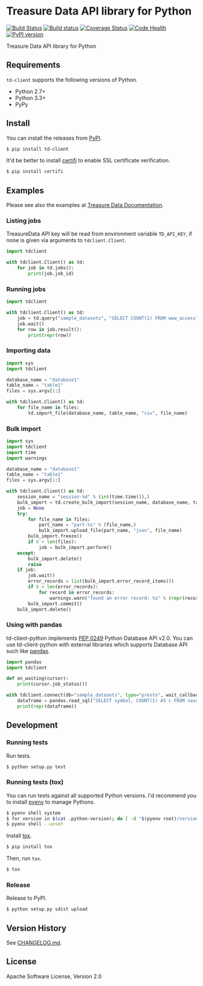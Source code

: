 # Treasure Data API library for Python

[![Build Status](https://travis-ci.org/treasure-data/td-client-python.svg)](https://travis-ci.org/treasure-data/td-client-python)
[![Build status](https://ci.appveyor.com/api/projects/status/eol91l1ag50xee9m/branch/master?svg=true)](https://ci.appveyor.com/project/nahi/td-client-python/branch/master)
[![Coverage Status](https://coveralls.io/repos/treasure-data/td-client-python/badge.svg)](https://coveralls.io/r/treasure-data/td-client-python)
[![Code Health](https://landscape.io/github/treasure-data/td-client-python/master/landscape.svg?style=flat)](https://landscape.io/github/treasure-data/td-client-python/master)
[![PyPI version](https://badge.fury.io/py/td-client.svg)](http://badge.fury.io/py/td-client)

Treasure Data API library for Python

## Requirements

`td-client` supports the following versions of Python.

* Python 2.7+
* Python 3.3+
* PyPy

## Install

You can install the releases from [PyPI](https://pypi.python.org/).

```sh
$ pip install td-client
```

It'd be better to install [certifi](https://pypi.python.org/pypi/certifi) to enable SSL certificate verification.

```sh
$ pip install certifi
```

## Examples

Please see also the examples at [Treasure Data Documentation](http://docs.treasuredata.com/articles/rest-api-python-client).

### Listing jobs

TreasureData API key will be read from environment variable `TD_API_KEY`, if none is given via arguments to `tdclient.Client`.

```python
import tdclient

with tdclient.Client() as td:
    for job in td.jobs():
        print(job.job_id)
```

### Running jobs

```python
import tdclient

with tdclient.Client() as td:
    job = td.query("sample_datasets", "SELECT COUNT(1) FROM www_access", type="hive")
    job.wait()
    for row in job.result():
        print(repr(row))
```

### Importing data

```python
import sys
import tdclient

database_name = "database1"
table_name = "table1"
files = sys.argv[1:]

with tdclient.Client() as td:
    for file_name in files:
        td.import_file(database_name, table_name, "csv", file_name)
```

### Bulk import

```python
import sys
import tdclient
import time
import warnings

database_name = "database1"
table_name = "table1"
files = sys.argv[1:]

with tdclient.Client() as td:
    session_name = "session-%d" % (int(time.time()),)
    bulk_import = td.create_bulk_import(session_name, database_name, table_name)
    job = None
    try:
        for file_name in files:
            part_name = "part-%s" % (file_name,)
            bulk_import.upload_file(part_name, "json", file_name)
        bulk_import.freeze()
        if 0 < len(files):
            job = bulk_import.perform()
    except:
        bulk_import.delete()
        raise
    if job:
        job.wait()
        error_records = list(bulk_import.error_record_items())
        if 0 < len(error_records):
            for record in error_records:
                warnings.warn("found an error record: %s" % (repr(record),))
        bulk_import.commit()
    bulk_import.delete()
```

### Using with pandas

td-client-python implements [PEP 0249](https://www.python.org/dev/peps/pep-0249/) Python Database API v2.0.
You can use td-client-python with external libraries which supports Database API such like [pandas](http://pandas.pydata.org/).

```python
import pandas
import tdclient

def on_waiting(cursor):
    print(cursor.job_status())

with tdclient.connect(db="sample_datasets", type="presto", wait_callback=on_waiting) as connection:
    dataframe = pandas.read_sql("SELECT symbol, COUNT(1) AS c FROM nasdaq GROUP BY symbol ORDER BY c DESC", connection)
    print(repr(dataframe))
```

## Development

### Running tests

Run tests.

```sh
$ python setup.py test
```

### Running tests (tox)

You can run tests against all supported Python versions. I'd recommend you to install [pyenv](https://github.com/yyuu/pyenv) to manage Pythons.

```sh
$ pyenv shell system
$ for version in $(cat .python-version); do [ -d "$(pyenv root)/versions/${version}" ] || pyenv install "${version}"; done
$ pyenv shell --unset
```

Install [tox](https://pypi.python.org/pypi/tox).

```sh
$ pip install tox
```

Then, run `tox`.

```sh
$ tox
```

### Release

Release to PyPI.

```sh
$ python setup.py sdist upload
```

## Version History

See [CHANGELOG.md](CHANGELOG.md).

## License

Apache Software License, Version 2.0
